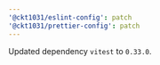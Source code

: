 ```yaml
---
'@ckt1031/eslint-config': patch
'@ckt1031/prettier-config': patch
---
```


Updated dependency `vitest` to `0.33.0`.
